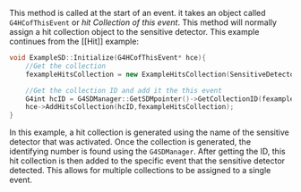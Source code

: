 This method is called at the start of an event. it takes an object called `G4HCofThisEvent` or _hit Collection of this event_. This method will normally assign a hit collection object to the sensitive detector. This example continues from the [[Hit]] example:
```cpp
void ExampleSD::Initialize(G4HCofThisEvent* hce){
	//Get the collection
	fexampleHitsCollection = new ExampleHitsCollection(SensitiveDetectorName,collectionName[0]);

	//Get the collection ID and add it the this event
	G4int hcID = G4SDManager::GetSDMpointer()->GetCollectionID(fexampleHitsCollection);
	hce->AddHitsCollection(hcID,fexampleHitsCollection);
}
```
In this example, a hit collection is generated using the name of the sensitive detector that was activated. Once the collection is generated, the identifying number is found using the `G4SDManager`. After getting the ID, this hit collection is then added to the specific event that the sensitive detector detected. This allows for multiple collections to be assigned to a single event.